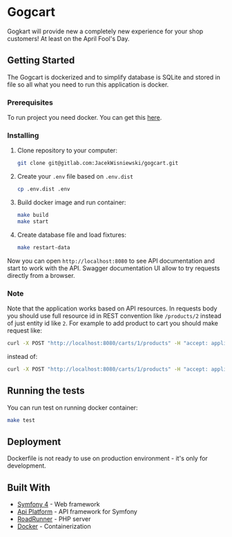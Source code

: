 # Gogcart

Gogkart will provide new a completely new experience for your shop customers! At least on the April Fool's Day.

## Getting Started

The Gogcart is dockerized and to simplify database is SQLite and stored in file so all what you need to run this application is docker.

### Prerequisites

To run project you need docker. You can get this [here](https://www.docker.com/get-started).

### Installing

1. Clone repository to your computer:
    ```bash
    git clone git@gitlab.com:JacekWisniewski/gogcart.git
    ```
1. Create your `.env` file based on `.env.dist`
    ```bash
    cp .env.dist .env
    ```
1. Build docker image and run container:
    ```bash
    make build
    make start
    ```
1. Create database file and load fixtures:
    ```bash
    make restart-data
    ```

Now you can open `http://localhost:8080` to see API documentation and start to work with the API.
Swagger documentation UI allow to try requests directly from a browser.

### Note
Note that the application works based on API resources. In requests body you should use full resource id in REST convention like `/products/2` instead of just entity id like `2`.
For example to add product to cart you should make request like:

```bash
curl -X POST "http://localhost:8080/carts/1/products" -H "accept: application/json" -d '{"id": "products/1"}'
```

instead of:

```bash
curl -X POST "http://localhost:8080/carts/1/products" -H "accept: application/json" -d '{"id": "1"}'
```

## Running the tests

You can run test on running docker container:
```bash
make test
```

## Deployment
Dockerfile is not ready to use on production environment - it's only for development.

## Built With

* [Symfony 4](https://symfony.com/) - Web framework
* [Api Platform](https://api-platform.com/) - API framework for Symfony
* [RoadRunner](https://github.com/spiral/roadrunner) - PHP server
* [Docker](https://www.docker.com/) - Containerization
